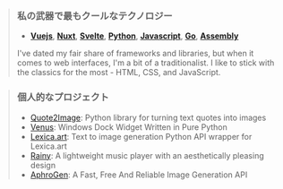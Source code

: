 > ### 私の武器で最もクールなテクノロジー
> - **[Vuejs](https://vuejs.org/)**, **[Nuxt](https://nuxtjs.org/)**, **[Svelte](https://svelte.dev/)**, **[Python](https://www.python.org/)**, **[Javascript](https://developer.mozilla.org/en-US/docs/Glossary/JavaScript)**, **[Go](https://golang.org/)**, **[Assembly](https://en.wikipedia.org/wiki/Assembly_language)**
> 
> I've dated my fair share of frameworks and libraries, but when it comes to web interfaces, I'm a bit of a traditionalist. I like to stick with the classics for the most - HTML, CSS, and JavaScript.

> ### 個人的なプロジェクト
> - [Quote2Image](https://github.com/NotCookey/Quote2Image): Python library for turning text quotes into images
> - [Venus](https://github.com/NotCookey/Venus): Windows Dock Widget Written in Pure Python
> - [Lexica.art](https://github.com/NotCookey/Lexica.art): Text to image generation Python API wrapper for Lexica.art
> - [Rainy](https://github.com/NotCookey/Rainy): A lightweight music player with an aesthetically pleasing design
> - [AphroGen](https://github.com/NotCookey/AphroGen): A Fast, Free And Reliable Image Generation API

